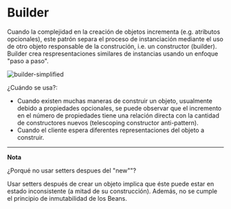 # Builder
Cuando la complejidad en la creación de objetos incrementa (e.g. atributos opcionales), este patrón separa el proceso de instanciación mediante el uso de otro objeto responsable de la construción, i.e. un constructor (builder).
Builder crea respresentaciones similares de instancias usando un enfoque "paso a paso".

![builder-simplified](http://www.plantuml.com/plantuml/proxy?cache=no&src=https://raw.githubusercontent.com/paguerre3/creational-patterns/main/cp-samples/src/cp/samples/builder/_builder-simplified-diagram.iuml)

¿Cuándo se usa?:
* Cuando existen muchas maneras de construir un objeto, usualmente debido a propiedades opcionales, se puede observar que el incremento en el número de propiedades tiene una relación directa con la cantidad de constructores nuevos (telescoping constructor anti-pattern).
* Cuando el cliente espera diferentes representaciones del objeto a construir.

---
**Nota**

¿Porqué no usar setters despues del "new""?

Usar setters después de crear un objeto implica que éste puede estar en estado inconsistente (a mitad de su construcción).
Además, no se cumple el principio de inmutabilidad de los Beans.
